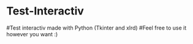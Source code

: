 # Test-Interactiv
#Test interactiv made with Python (Tkinter and xlrd)
#Feel free to use it however you want :)
